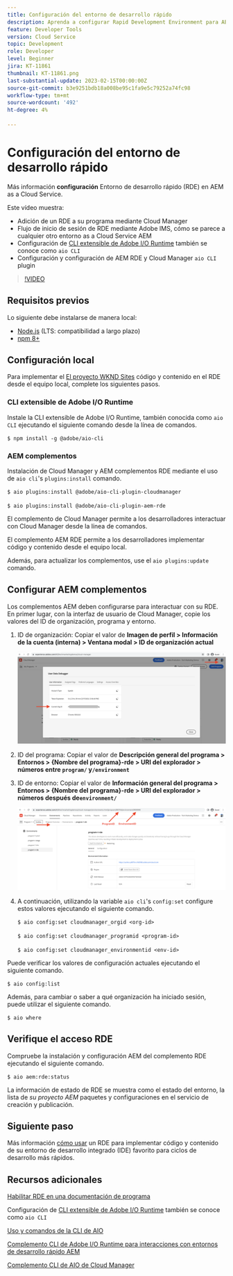 ```yaml
---
title: Configuración del entorno de desarrollo rápido
description: Aprenda a configurar Rapid Development Environment para AEM as a Cloud Service.
feature: Developer Tools
version: Cloud Service
topic: Development
role: Developer
level: Beginner
jira: KT-11861
thumbnail: KT-11861.png
last-substantial-update: 2023-02-15T00:00:00Z
source-git-commit: b3e9251bdb18a008be95c1fa9e5c79252a74fc98
workflow-type: tm+mt
source-wordcount: '492'
ht-degree: 4%

---
```



# Configuración del entorno de desarrollo rápido

Más información **configuración** Entorno de desarrollo rápido (RDE) en AEM as a Cloud Service.

Este vídeo muestra:

- Adición de un RDE a su programa mediante Cloud Manager
- Flujo de inicio de sesión de RDE mediante Adobe IMS, cómo se parece a cualquier otro entorno as a Cloud Service AEM
- Configuración de [CLI extensible de Adobe I/O Runtime](https://developer.adobe.com/runtime/docs/guides/tools/cli_install/) también se conoce como `aio CLI`
- Configuración y configuración de AEM RDE y Cloud Manager `aio CLI` plugin

>[!VIDEO](https://video.tv.adobe.com/v/3415490?quality=12&learn=on)

## Requisitos previos

Lo siguiente debe instalarse de manera local:

- [Node.js](https://nodejs.org/en/) (LTS: compatibilidad a largo plazo)
- [npm 8+](https://docs.npmjs.com/)

## Configuración local

Para implementar el [El proyecto WKND Sites](https://github.com/adobe/aem-guides-wknd#aem-wknd-sites-project) código y contenido en el RDE desde el equipo local, complete los siguientes pasos.

### CLI extensible de Adobe I/O Runtime

Instale la CLI extensible de Adobe I/O Runtime, también conocida como `aio CLI` ejecutando el siguiente comando desde la línea de comandos.

```shell
$ npm install -g @adobe/aio-cli
```

### AEM complementos

Instalación de Cloud Manager y AEM complementos RDE mediante el uso de `aio cli`&#39;s `plugins:install` comando.

```shell
$ aio plugins:install @adobe/aio-cli-plugin-cloudmanager

$ aio plugins:install @adobe/aio-cli-plugin-aem-rde
```

El complemento de Cloud Manager permite a los desarrolladores interactuar con Cloud Manager desde la línea de comandos.

El complemento AEM RDE permite a los desarrolladores implementar código y contenido desde el equipo local.

Además, para actualizar los complementos, use el `aio plugins:update` comando.

## Configurar AEM complementos

Los complementos AEM deben configurarse para interactuar con su RDE. En primer lugar, con la interfaz de usuario de Cloud Manager, copie los valores del ID de organización, programa y entorno.

1. ID de organización: Copiar el valor de **Imagen de perfil > Información de la cuenta (interna) > Ventana modal > ID de organización actual**

   ![Id. de organización](./assets/Org-ID.png)

1. ID del programa: Copiar el valor de **Descripción general del programa > Entornos > {Nombre del programa}-rde > URI del explorador > números entre `program/` y`/environment`**

1. ID de entorno: Copiar el valor de **Información general del programa > Entornos > {Nombre del programa}-rde > URI del explorador > números después de`environment/`**

   ![ID de programa y entorno](./assets/Program-Environment-Id.png)

1. A continuación, utilizando la variable `aio cli`&#39;s `config:set` configure estos valores ejecutando el siguiente comando.

   ```shell
   $ aio config:set cloudmanager_orgid <org-id>
   
   $ aio config:set cloudmanager_programid <program-id>
   
   $ aio config:set cloudmanager_environmentid <env-id>
   ```

Puede verificar los valores de configuración actuales ejecutando el siguiente comando.

```shell
$ aio config:list
```

Además, para cambiar o saber a qué organización ha iniciado sesión, puede utilizar el siguiente comando.

```shell
$ aio where
```

## Verifique el acceso RDE

Compruebe la instalación y configuración AEM del complemento RDE ejecutando el siguiente comando.

```shell
$ aio aem:rde:status
```

La información de estado de RDE se muestra como el estado del entorno, la lista de _su proyecto AEM_ paquetes y configuraciones en el servicio de creación y publicación.

## Siguiente paso

Más información [cómo usar](./how-to-use.md) un RDE para implementar código y contenido de su entorno de desarrollo integrado (IDE) favorito para ciclos de desarrollo más rápidos.


## Recursos adicionales

[Habilitar RDE en una documentación de programa](https://experienceleague.adobe.com/docs/experience-manager-cloud-service/content/implementing/developing/rapid-development-environments.html#enabling-rde-in-a-program)

Configuración de [CLI extensible de Adobe I/O Runtime](https://developer.adobe.com/runtime/docs/guides/tools/cli_install/) también se conoce como `aio CLI`

[Uso y comandos de la CLI de AIO](https://github.com/adobe/aio-cli#usage)

[Complemento CLI de Adobe I/O Runtime para interacciones con entornos de desarrollo rápido AEM](https://github.com/adobe/aio-cli-plugin-aem-rde#aio-cli-plugin-aem-rde)

[Complemento CLI de AIO de Cloud Manager](https://github.com/adobe/aio-cli-plugin-cloudmanager)
